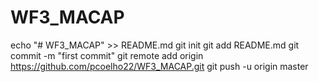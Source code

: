 # WF3_MACAP
echo "# WF3_MACAP" >> README.md
git init
git add README.md
git commit -m "first commit"
git remote add origin https://github.com/pcoelho22/WF3_MACAP.git
git push -u origin master
